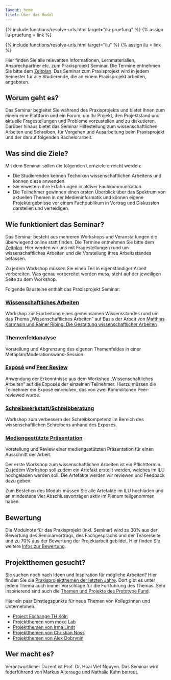 ```yaml
---
layout: home
titel: Über das Modul
---
```


{% include functions/resolve-urls.html target="ilu-pruefung" %}
{% assign ilu-pruefung = link %}

{% include functions/resolve-urls.html target="ilu" %}
{% assign ilu = link %}

Hier finden Sie alle relevanten Informationen, Lernmaterialien, Ansprechpartner etc. zum Praxisprojekt Seminar. Die Termine entnehmen Sie bitte dem [Zeitplan](timetable). Das Seminar zum Praxisprojekt wird in jedem Semester für alle Studierende, die an einem Praxisprojekt arbeiten, angeboten.

<!--Die **Einführungsveranstaltung** für das Wintersemester 2020/2021 findet am **04. August um 08:30 Uhr** statt. Im Anschluss, ab 10:00 Uhr, gibt es Praxisprojekt Abschlusspräsentationen.

Wir treffen uns in diesem [Zoom Raum](https://us02web.zoom.us/j/89896269940) (Zugangscode steht im ILU).-->


<!-- Am **28.01.2020** findet in **Raum 3.216** die erste Veranstaltung statt, welche für das kommende Semester relevant ist.
An diesem Tag gibt es ab 13:00 Uhr eine Kontaktbörse für alle, die noch auf der Suche nach einem Thema für das Praxisprojekt sind. Weitere Infos gibt es auf der [Medieninfomatik Website](https://www.medieninformatik.th-koeln.de/events/2020-01-28-kontaktboerse/). -->

<!-- Im Anschluss, um **ca. 15:30 Uhr**, findet die **Einführungsveranstaltung für das Praxisprojektseminar** des nächsten Semesters statt. -->

## Worum geht es?

Das Seminar begleitet Sie während des Praxisprojekts und bietet Ihnen zum einem eine Plattform und ein Forum, um Ihr Projekt, den Projektstand und aktuelle Fragestellungen und Probleme vorzustellen und zu diskutieren. Darüber hinaus bietet das Seminar Hilfestellung zum wissenschaftlichen Arbeiten und Schreiben, für Vorgehen und Ausarbeitung beim Praxisprojekt und der darauf folgenden Bachelorarbeit.

## Was sind die Ziele?

Mit dem Seminar sollen die folgenden Lernziele erreicht werden:

- Die Studierenden kennen Techniken wissenschaftlichen Arbeitens und können diese anwenden.
- Sie erweitern ihre Erfahrungen in aktiver Fachkommunikation
- Die Teilnehmer gewinnen einen ersten Überblick über das Spektrum von aktuellen Themen in der Medieninformatik und können eigene Projektergebnisse vor einem Fachpublikum in Vortrag und Diskussion darstellen und verteidigen.

## Wie funktioniert das Seminar?

Das Seminar besteht aus mehreren Workshops und Veranstaltungen die überwiegend online statt finden. Die Termine entnehmen Sie bitte dem [Zeitplan](timetable). Hier werden wir uns mit Fragestellungen rund um wissenschaftliches Arbeiten und die Vorstellung Ihres Arbeitsstandes befassen.

Zu jedem Workshop müssen Sie einen Teil in eigenständiger Arbeit vorbereiten. Was genau vorbereitet werden muss, steht auf der jeweiligen Seite zu dem Workshop.


Folgende Bausteine enthält das Praxisprojekt Seminar:

### [Wissenschaftliches Arbeiten](lehrveranstaltungen/020-wissenschaftliches-arbeiten/)
Workshop zur Erarbeitung eines gemeinsamen Wissensstandes rund um das Thema „Wissenschaftliches Arbeiten” auf Basis der Arbeit von [Matthias Karmasin und Rainer Ribing: Die Gestaltung wissenschaftlicher Arbeiten](http://www.digibib.net/permalink/832/FHBK-x/HBZ:HT020256732)

### [Themenfeldanalyse](lehrveranstaltungen/030-themenfeldanalyse/)
Vorstellung und Abgrenzung des eigenen Themenfeldes in einer Metaplan/Moderationswand-Session.

### [Exposé](lehrveranstaltungen/040-expose/) und [Peer Review](lehrveranstaltungen/045-peer-reviewed-expose/)
Anwendung der Erkenntnisse aus dem Workshop „Wissenschaftliches Arbeiten” auf die Exposés der einzelnen Teilnehmer. Hierzu müssen die Teilnehmer ein Exposé einreichen, das von zwei Kommilitonen Peer-reviewed wurde.

### [Schreibwerkstatt/Schreibberatung](https://ilu.th-koeln.de/ilias.php?ref_id=76404&cmd=render&cmdClass=ilrepositorygui&cmdNode=xp&baseClass=ilRepositoryGUI)
Workshop zum verbessern der Schreibkompetenz im Bereich des wissenschaftlichen Schreibens anhand des Exposés.

### [Mediengestützte Präsentation](lehrveranstaltungen/055-mediengestuetzte-prasentation/)
Vorstellung und Review einer mediengestützten Präsentation für einen Ausschnitt der Arbeit.

<!--
### [Postersession/ Live-Session](lehrveranstaltungen/070-live-session-postersession/) (Findet dieses Semester nicht statt)
Session in der ein wesentlicher Aspekt der Arbeit mit möglichst tiefer Durchdringung vorgestellt wird.-->

Der erste Workshop zum wissenschaftlichen Arbeiten ist ein Pflichttermin. Zu jedem Workshop soll zudem ein Artefakt erstellt werden, welches im ILU hochgeladen werden soll. Die Artefakte werden wir reviewen und Feedback dazu geben.  

Zum Bestehen des Moduls müssen Sie alle Artefakte im ILU hochladen und an mindestens vier Abschlussvorträgen aktiv im Plenum teilgenommen haben.

## Bewertung
Die Modulnote für das Praxisprojekt (inkl. Seminar) wird zu 30% aus der Bewertung des Seminarvortrags, des Fachgesprächs und der Teaserseite und zu 70% aus der Bewertung der Projektarbeit gebildet. Hier finden Sie weitere [Infos zur Bewertung](niveaustufen/).


## Projektthemen gesucht?
Sie suchen noch nach Ideen und Inspiration für mögliche Arbeiten? Hier finden Sie die [Praxisprojektthemen der letzten Jahre](https://th-koeln.github.io/mi-bachelor-praxisprojektseminar/alle-abschlussvortraege/). Dort gibt es unter jedem Thema auch immer Vorschläge für die Fortführung des Themas. Sehr inspirierend sind auch die [Themen und Projekte des Prototype Fund](https://prototypefund.de/projects/).

Hier ein paar Einstiegspunkte für neue Themen von Kolleg:innen und Unternehmen:
- [Project Exchange TH Köln](https://prox.innovation-hub.de/home)
- [Projektthemen vom moxd Lab](https://moxd.io/open-theses/)
- [Projektthemen von Irma Lindt](https://blogs.gm.fh-koeln.de/lindt/themen)
- [Projektthemen von Christian Noss](https://cnoss.github.io/thesis/)
- [Projektthemen von Alex Dobrynin](https://www.gm.fh-koeln.de/~dobrynin/me/abschlussarbeiten)

<!-- ## Übergangsreglung
Mit dem Sommersemester 2019 wurden ein paar neue Spielregeln eingeführt, es gibt aber Teilnehmer, die schon im letzten Semester das Seminar besucht haben. Hier gibt es einige Übergangsreglungen. Schauen Sie dazu bitte in des FAQs nach, verwenden das Forum im {{ilias}} oder sprechen Sie uns dazu im Seminar. Bitte schreiben Sie **keine** E-Mails. -->

## Wer macht es?

Verantwortlicher Dozent ist Prof. Dr. Hoai Viet Nguyen. Das Seminar wird federführend von Markus Alterauge und Nathalie Kuhn betreut.
